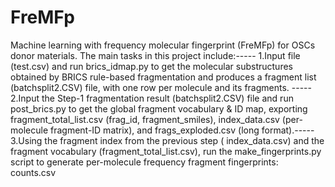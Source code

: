 # FreMFp
Machine learning with frequency molecular fingerprint (FreMFp) for OSCs donor materials.
The main tasks in this project include:-----
1.Input file (test.csv) and run brics_idmap.py to get the molecular substructures obtained by BRICS rule-based fragmentation and produces a fragment list (batchsplit2.CSV) file, with one row per    molecule and its fragments. -----
2.Input the Step-1 fragmentation result (batchsplit2.CSV) file and run post_brics.py to get the global fragment vocabulary & ID map, exporting fragment_total_list.csv (frag_id, fragment_smiles),    index_data.csv (per-molecule fragment-ID matrix), and frags_exploded.csv (long format).-----
3.Using the fragment index from the previous step ( index_data.csv) and the fragment vocabulary (fragment_total_list.csv), run the make_fingerprints.py script to generate per-molecule frequency     fragment fingerprints: counts.csv


  
  
 
